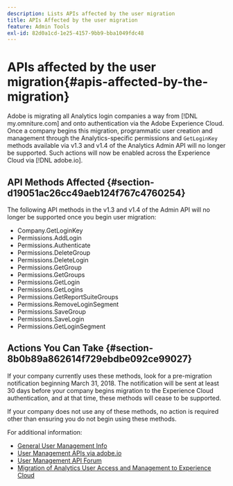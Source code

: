 ```yaml
---
description: Lists APIs affected by the user migration
title: APIs Affected by the user migration
feature: Admin Tools
exl-id: 82d0a1cd-1e25-4157-9bb9-bba1049fdc48
---
```

# APIs affected by the user migration{#apis-affected-by-the-migration}

Adobe is migrating all Analytics login companies a way from [!DNL my.omniture.com] and onto authentication via the Adobe Experience Cloud. Once a company begins this migration, programmatic user creation and management through the Analytics-specific permissions and `GetLoginKey` methods available via v1.3 and v1.4 of the Analytics Admin API will no longer be supported. Such actions will now be enabled across the Experience Cloud via [!DNL adobe.io].

## API Methods Affected {#section-d19051ac26cc49aeb124f767c4760254}

The following API methods in the v1.3 and v1.4 of the Admin API will no longer be supported once you begin user migration:

* Company.GetLoginKey 
* Permissions.AddLogin 
* Permissions.Authenticate 
* Permissions.DeleteGroup 
* Permissions.DeleteLogin 
* Permissions.GetGroup 
* Permissions.GetGroups 
* Permissions.GetLogin 
* Permissions.GetLogins 
* Permissions.GetReportSuiteGroups 
* Permissions.RemoveLoginSegment 
* Permissions.SaveGroup 
* Permissions.SaveLogin 
* Permissions.GetLoginSegment

## Actions You Can Take {#section-8b0b89a862614f729ebdbe092ce99027}

If your company currently uses these methods, look for a pre-migration notification beginning March 31, 2018. The notification will be sent at least 30 days before your company begins migration to the Experience Cloud authentication, and at that time, these methods will cease to be supported.

If your company does not use any of these methods, no action is required other than ensuring you do not begin using these methods.

For additional information:

* [General User Management Info](https://helpx.adobe.com/enterprise/help/users.html)
* [User Management APIs via adobe.io](https://developer.adobe.com/UMAPI/)
* [User Management API Forum](https://community.adobe.com/t5/enterprise-teams/bd-p/enterprise-and-teams)
* [Migration of Analytics User Access and Management to Experience Cloud](https://experienceleague.adobe.com/docs/analytics/admin/user-product-management/user-management/migrate-users/c-migration-tool.html)
